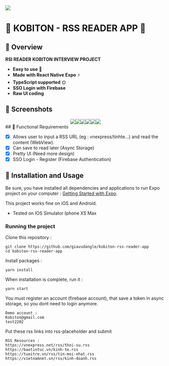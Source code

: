 <img src="https://workablehr.s3.amazonaws.com/uploads/account/logo/488654/logo">

# 🚀 KOBITON - RSS READER APP  🚀

## 🚀 Overview
**RSI READER KOBITON INTERVIEW PROJECT**
- **Easy to use** 🤘
- **Made with React Native Expo** ⚡
- **TypeScript supported** 🌞
- **SSO Login with Firebase**
- **Raw UI coding**

## 🚀 Screenshots 
<div style="display:flex;justify-content:center;flex-wrap:wrap;">

<img src='./src/assets/screenshots/1.png'>
<img src='./src/assets/screenshots/2.png'>
<img src='./src/assets/screenshots/3.png'>
<img src='./src/assets/screenshots/4.png'>
<img src='./src/assets/screenshots/5.png'>
<img src='./src/assets/screenshots/6.png'>
</div>
## 🚀 Functional Requirements

- [x] Allows user to input a RSS URL (eg : vnexpress/tinhte...) and read the content (WebView).
- [x] Can save to read later (Async Storage)
- [x] Pretty UI (Need more design)
- [x] SSO Login - Register (Firebase Authentication)

## 🚀 Installation and Usage

Be sure, you have installed all dependencies and applications to run Expo project on your computer : [Getting Started with Expo](https://docs.expo.io/get-started/installation/).

This project works fine on iOS and Android.
- Tested on IOS Simulator Iphone XS Max

### Running the project

Clone this repository :

```
git clone https://github.com/giavudangle/kobiton-rss-reader-app
cd kobiton-rss-reader-app
```

Install packages :

```
yarn install
```

When installation is complete, run it :

```
yarn start
```
You must register an account (firebase account), that save a token in async storage, so you dont need to login anymore.

```
Demo account :
Kobiton@gmail.com
test2202
```

Put these rss links into rss-placeholder and submit
```
RSS Resources :  
https://vnexpress.net/rss/thoi-su.rss
https://baotintuc.vn/kinh-te.rss
https://tuoitre.vn/rss/tin-moi-nhat.rss
https://vietnamnet.vn/rss/kinh-doanh.rss
```

